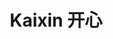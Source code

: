 ---
title: Kaixin 开心
role: Dogtor
avatar_filename: avatar.jpg
bio: ""

user_groups:
          - Mascot
---